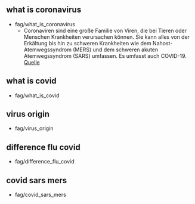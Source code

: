## what is coronavirus
* fag/what_is_coronavirus
    - Coronaviren sind eine große Familie von Viren, die bei Tieren oder Menschen Krankheiten verursachen können. 
    Sie kann alles von der Erkältung bis hin zu schweren Krankheiten wie dem Nahost-Atemwegssyndrom (MERS) und dem 
    schweren akuten Atemwegssyndrom (SARS) umfassen. Es umfasst auch COVID-19. 
    [Quelle](https://www.who.int/news-room/q-a-detail/q-a-coronaviruses)


## what is covid
* fag/what_is_covid


## virus origin
* fag/virus_origin


## difference flu covid
* fag/difference_flu_covid


## covid sars mers
* fag/covid_sars_mers